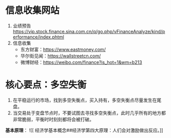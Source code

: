 # 信息收集网站
1. 业绩预告
	https://vip.stock.finance.sina.com.cn/q/go.php/vFinanceAnalyze/kind/performance/index.phtml
2. 信息收集
	- 东方财富：https://www.eastmoney.com/
	- 华尔街见闻：https://wallstreetcn.com/
	- 微博财经：https://weibo.com/finance?is_hot=1&wm=b213

# 核心要点：多空失衡

1. 在平稳运行的市场，找到多空失衡点，买入持有，多空失衡点尽量发生在尾盘。
2. 当交易处于变盘节点时，不要试图去寻找多空失衡点，此时几乎所有的地方都非常脆弱，平衡时时刻刻都将会被打破。

**基本原理**：
![[ 经济学基本概念##经济学第四大原理：人们会对激励做出反应。]]

